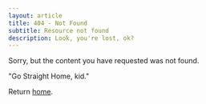 ```yaml
---
layout: article
title: 404 - Not Found
subtitle: Resource not found
description: Look, you're lost, ok?
---
```


Sorry, but the content you have requested was not found.


"Go Straight Home, kid."


Return [home](/).
